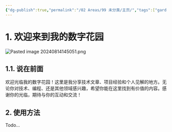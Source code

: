 ```yaml
---
{"dg-publish":true,"permalink":"/02 Areas/99 未分类/主页/","tags":["gardenEntry"]}
---
```


# 1. 欢迎来到我的数字花园
![Pasted image 20240814145051.png](/img/user/04%20Archives/image/Pasted%20image%2020240814145051.png)
## 1.1. 说在前面
欢迎光临我的数字花园！这里是我分享技术文章、项目经验和个人见解的地方。无论你对技术、编程、还是其他领域感兴趣，希望你能在这里找到有价值的内容。感谢你的光临，期待与你的互动和交流！

## 2. 使用方法
Todo...

